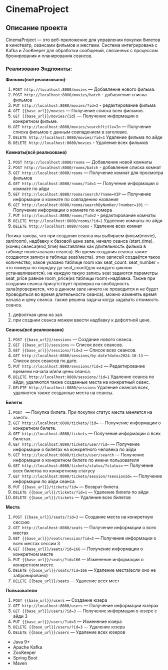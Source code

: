 # CinemaProject

## Описание проекта

CinemaProject — это веб-приложение для управления покупки билетов в кинотеатр, 
сеансами фильмов и местами. Система интегрирована с Kafka и ZooKeeper для обработки 
сообщений, связанных с процессом бронирования и планирования сеансов.

### Реализовано Эндпоинты:

**Фильмы(всё реализовано)**:
1. `POST http://localhost:8080/movies` — Добавление нового фильма.
2. `POST http://localhost:8080/movies/batch` - добавление списка фильмов
3. `PUT http://localhost:8080/movies/?id=2`  - редактирование фильма
4. `GET {{base_url}}/movies` — Получение списка всех фильмов.
5. `GET {{base_url}}/movies/{id}` — Получение информации о конкретном фильме.
6. `GET http://localhost:8080/movies/search?title=In` — Получение списка фильмов с данным совпадением в заголовке.
7. `DELETE http://localhost:8080/movies/?id=1` Удаление фильма по айди 
8. `DELETE http://localhost:8080/movies` - Удаление всех фильмов


**Комнаты(всё реализовано)**
1. `POST http://localhost:8080/rooms` — Добавление новой комнаты
2. `POST http://localhost:8080/rooms/batch` - добавление списка комнат
3. `GET http://localhost:8080/rooms` — Получение комнат для просмотра фильмов
4. `GET http://localhost:8080/rooms/?id=1`  — Получение информации о комнате по айди 
5. `GET http://localhost:8080/rooms/search/?name=VIP`  — Получение информации о комнате по совпадению названия
6. `GET http://localhost:8080/rooms/searchByNumber/?number=101`  — Получение информации о комнате по номера
7. `PUT http://localhost:8080/rooms/?id=2`  - редактирование комнаты
8. `DELETE http://localhost:8080/rooms/?id=1` Удаление комнаты по айди
9. `DELETE http://localhost:8080/rooms` - Удаление всех комнат


Логика такова, что при создании сеанса мы выбираем фильм(movie), зал(room), надбавку к базовой цене зала, 
начало сеанса (start_time). (конец сеанса(end_time) выставляем как длительность фильма
в таблице movie+начало сеанса). Во время создания сеанса также создаются записи в таблице seat(места). 
этих записей создаётся такое количество, какое указано таблице room как seat_count.
seat_number = это номера по порядку до seat_count(для каждого циклом устанавливаются).
на каждую такую запись seat задаются параметры seat_price равное room_price(из таблицы room)+надбавка.
Также при создании сеанса присутствует проверка на свободность зала(проверяется, 
что в данном зале ничего не проводится и не будет проводиться во время длительности сеанса).
можно изменять время начала и цену сеанса.  также решена задача когда задавать стоимость сеанса.

1) дефолтная цена на зал.
2) при созднии сеанса можем ввести надбавку к дефолтной цене.

**Сеансы(всё реализовано)**
1. `POST {{base_url}}/sessions` — Создание нового сеанса.
2. `GET {{base_url}}/sessions` — Список всех сеансов.
3. `GET {{base_url}}/sessions/?id=2` — Список всех сеансов.
4. `GET http://localhost:8080/sessions/by-date?date=2024-10-13` — Список всех сеансов по дате.
5. `PUT http://localhost:8080/sessions/?id=2` — Редактирование времени начала и/или цены сеанса.
6. `DELETE http://localhost:8080/sessions/?id=1` Удаление сеанса по айди, удаляются также созданные места на конкретный сеанс.
7. `DELETE http://localhost:8080/sessions` Удаление сеансов всех, удаляются также созданные места на сеансы.


**Билеты**
1. `POST ` — Покупка билета. При покупки статус места меняется на занято. 
2. `GET http://localhost:8080/tickets/?id=` — Получение информации о конкретном билете.
3. `GET http://localhost:8080/tickets` — Получение информации о всех билетах.
4. `GET http://localhost:8080/tickets/user/?id=` — Получение информации о билетах на конкретного человека по айди
5. `GET http://localhost:8080/tickets/user/search` — Получение информации о конкретном билете по имени пользователя
6. `GET http://localhost:8080/tickets/status/?status=` — Получение всех билетоа по конкретному статусу
7. `GET http://localhost:8080/tickets/session/?sessionId=` — Получение информации по айди сеанса
8. `PUT {{base_url}}/tickets/?id=` — Возврат билета.
9. `DELETE {{base_url}}/tickets/?id=1` — Удаление билета по айди
10. `DELETE {{base_url}}/tickets` — Удаление всех билетов


**Места**
1. `POST {{base_url}}/seats/?id=3` — Создание места на конкретную сессию
2. `GET http://localhost:8080/seats` — Получение информации о всех местах
3. `GET {{base_url}}/seats/session/?id=3` — Получение информации о всех местах сессии 3
4. `GET {{base_url}}/seats/?id=166` — Получение информации о конкретном месте
5. `PUT {{base_url}}/seats/?id=166` — Изменение информации о конкретном месте.
6. `DELETE {{base_url}}/seats/?id=166` — Удаление места(если оно не забронировано)
7. `DELETE {{base_url}}/seats` — Удаление всех мест

**Пользователи**
1. `POST {{base_url}}/users` — Создание юзера
2. `GET http://localhost:8080/users` — Получение информации юзерах
3. `GET {{base_url}}/users/?id=3` — Получение информации о юзере с айди 3
4. `PUT {{base_url}}/users/?id=3` — Изменение юзера
5. `DELETE {{base_url}}/users/?id=3` — Удаление юзера
6. `DELETE {{base_url}}/users` — Удаление всех юзеров

- Java 9+
- Apache Kafka
- ZooKeeper
- Spring Boot
- Maven
